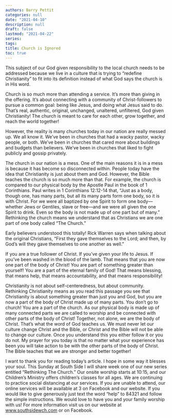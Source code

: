 ```yaml
---
authors: Barry Pettit
categories: null
date: "2021-04-10"
description: null
draft: false
lastmod: "2021-04-22"
series: 
tags: 
title: Church is Ignored
toc: true
---
```




<!--more-->

This subject of our God given responsibility to the local church needs to be addressed because we live in a culture that is trying to “redefine Christianity” to fit into its definition instead of what God says the church is in His word.

Church is so much more than attending a service. It’s more than giving in the offering. It’s about connecting with a community of Christ-followers to pursue a common goal: being like Jesus, and doing what Jesus said to do. That’s real, authentic, original, unchanged, unaltered, unfiltered, God given Christianity! The church is meant to care for each other, grow together, and reach the world together!

However, the reality is many churches today in our nation are really messed up. We all know it. We’ve been in churches that had a wacky pastor, wacky people, or both. We’ve been in churches that cared more about buildings and budgets than believers. We’ve been in churches that liked to fight publicly and gossip privately.

The church in our nation is a mess. One of the main reasons it is in a mess is because it has become so disconnected within. People today have the idea that Christianity is just about them and God. However, the Bible teaches the church is so much more than that. For example, the church is compared to our physical body by the Apostle Paul in the book of 1 Corinthians. Paul writes in 1 Corinthians 12:12-14 that, “Just as a body, though one, has many parts, but all its many parts form one body, so it is with Christ. For we were all baptized by one Spirit to form one body—whether Jews or Gentiles, slave or free—and we were all given the one Spirit to drink. Even so the body is not made up of one part but of many.” Rethinking the church means we understand that as Christians we are one part of one body called “The Church.”

Early believers understood this totally! Rick Warren says when talking about the original Christians, “First they gave themselves to the Lord; and then, by God’s will they gave themselves to one another as well.”

If you are a true follower of Christ. If you’ve given your life to Jesus. If you’ve been washed in the blood of the lamb. That means that you are now one part of the body of Christ! You are part of something greater than yourself! You are a part of the eternal family of God! That means blessing, that means help, that means accountability, and that means responsibility!


Christianity is not about self-centeredness, but about community. Rethinking Christianity means as you read this passage you see that Christianity is about something greater than just you and God, but you are now a part of the body of Christ made up of many parts. You don’t go to church! You are a part of the church. As our physical body is made up of many connected parts we are called to worship and be connected with other parts of the body of Christ! Together, not alone, we are the body of Christ. That’s what the word of God teaches us. We must never let our culture change Christ and the Bible, or Christ and the Bible will not be able to change our culture. Once you understand this you either follow it or you do not. My prayer for you today is that no matter what your experience has been you will take action to be with the other parts of the body of Christ. The Bible teaches that we are stronger and better together!

I want to thank you for reading today’s article. I hope in some way it blesses your soul. This Sunday at South Side I will share week one of our new series entitled “Rethinking The Church.” Our onsite worship starts at 10:15, and our Children’s Ministry offers children’s classes for all ages. We are continuing to practice social distancing at our services. If you are unable to attend, our online services will be available at 3 on Facebook and our website. If you would like to give generously just text the word “help” to 84321 and follow the simple instructions. We would love to have you and your family worship with us! For more information visit us on our website at www.southsidewch.com or on Facebook.
